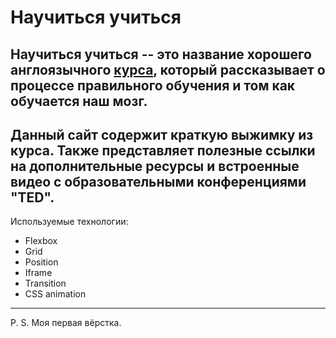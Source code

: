 # Научиться учиться

Научиться учиться -- это название хорошего англоязычного [курса](https://www.coursera.org/learn/learning-how-to-learn), который рассказывает о процессе правильного обучения и том как обучается наш мозг.
------

Данный сайт содержит краткую выжимку из курса.  Также представляет полезные ссылки на дополнительные ресурсы и
встроенные видео с образовательными конференциями "TED".
------

Используемые технологии:

+ Flexbox
+ Grid
+ Position
+ Iframe
+ Transition
+ CSS animation
------

P. S. Моя первая вёрстка.

